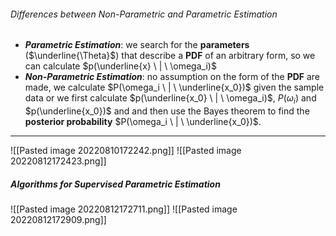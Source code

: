 ###### Differences between Non-Parametric and Parametric Estimation
- ***Parametric Estimation***: we search for the **parameters** ($\underline{\Theta}$) that describe a **PDF** of an arbitrary form, so we can calculate $p(\underline{x} \ | \ \omega_i)$
- ***Non-Parametric Estimation***: no assumption on the form of the **PDF** are made, we calculate $P(\omega_i \ | \ \underline{x_0})$ given the sample data or we first calculate $p(\underline{x_0} \ | \ \omega_i)$, $P(\omega_i)$ and $p(\underline{x_0})$ and  and then use the Bayes theorem to find the **posterior probability** $P(\omega_i \ | \ \underline{x_0})$.

---
![[Pasted image 20220810172242.png]]
![[Pasted image 20220812172423.png]]

##### Algorithms for Supervised Parametric Estimation
![[Pasted image 20220812172711.png]]
![[Pasted image 20220812172909.png]]

